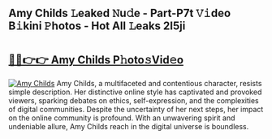 ## Amy Childs 𝙻eaked 𝙽u𝚍e - Part-P7t 𝚅𝚒deo B𝚒kini 𝙿hotos - Hot All 𝙻eaks 2I5ji

# <h2><a href="http://ld5blj.urlbe.top/?page=Amy+Childs">🔗🔗👉👉 Amy Childs P𝚑oto𝚜Vid𝚎o</a></h2>

[![Amy Childs](https://i.imgur.com/eBuTRDB.gif)](http://ld5blj.urlbe.top/?page=Amy+Childs)
Amy Childs, a multifaceted and contentious character, resists simple description. Her distinctive online style has captivated and provoked viewers, sparking debates on ethics, self-expression, and the complexities of digital communities. Despite the uncertainty of her next steps, her impact on the online community is profound. With an unwavering spirit and undeniable allure, Amy Childs reach in the digital universe is boundless.
